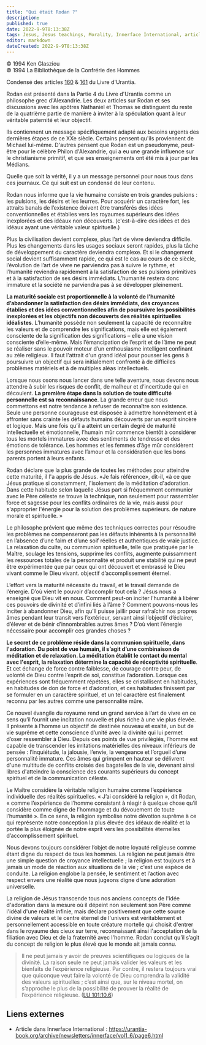 ```yaml
---
title: "Qui était Rodan ?"
description: 
published: true
date: 2022-9-9T8:13:38Z
tags: Jesus, Jesus teachings, Morality, Innerface International, article
editor: markdown
dateCreated: 2022-9-9T8:13:38Z
---
```


<p class="v-card v-sheet theme--light gray lighten-3 px-2">© 1994 Ken Glasziou<br>© 1994 La Bibliothèque de la Confrérie des Hommes</p>


Condensé des articles [160](/fr/The_Urantia_Book/160) & [161](/fr/The_Urantia_Book/161) du Livre d'Urantia.

Rodan est présenté dans la Partie 4 du Livre d'Urantia comme un philosophe grec d'Alexandrie. Les deux articles sur Rodan et ses discussions avec les apôtres Nathaniel et Thomas se distinguent du reste de la quatrième partie de manière à inviter à la spéculation quant à leur véritable paternité et leur objectif.

Ils contiennent un message spécifiquement adapté aux besoins urgents des dernières étapes de ce XXe siècle. Certains pensent qu'ils proviennent de Michael lui-même. D'autres pensent que Rodan est un pseudonyme, peut-être pour le célèbre Philon d'Alexandrie, qui a eu une grande influence sur le christianisme primitif, et que ses enseignements ont été mis à jour par les Médians.

Quelle que soit la vérité, il y a un message personnel pour nous tous dans ces journaux. Ce qui suit est un condensé de leur contenu.

Rodan nous informe que la vie humaine consiste en trois grandes pulsions : les pulsions, les désirs et les leurres. Pour acquérir un caractère fort, les attraits banals de l’existence doivent être transférés des idées conventionnelles et établies vers les royaumes supérieurs des idées inexplorées et des idéaux non découverts. (c'est-à-dire des idées et des idéaux ayant une véritable valeur spirituelle.)

Plus la civilisation devient complexe, plus l’art de vivre deviendra difficile. Plus les changements dans les usages sociaux seront rapides, plus la tâche de développement du caractère deviendra complexe. Et si le changement social devient suffisamment rapide, ce qui est le cas au cours de ce siècle, l’évolution de l’art de vivre ne parviendra pas à suivre le rythme, et l’humanité reviendra rapidement à la satisfaction de ses pulsions primitives et à la satisfaction de ses désirs immédiats. L’humanité restera donc immature et la société ne parviendra pas à se développer pleinement.

__La maturité sociale est proportionnelle à la volonté de l’humanité d’abandonner la satisfaction des désirs immédiats, des croyances établies et des idées conventionnelles afin de poursuivre les possibilités inexplorées et les objectifs non découverts des réalités spirituelles idéalistes__. L’humanité possède non seulement la capacité de reconnaître les valeurs et de comprendre les significations, mais elle est également consciente de la signification des significations – elle a une vision consciente d’elle-même. Mais l’émancipation de l’esprit et de l’âme ne peut se réaliser sans le pouvoir moteur d’un enthousiasme intelligent confinant au zèle religieux. Il faut l'attrait d'un grand idéal pour pousser les gens à poursuivre un objectif qui sera initialement confronté à de difficiles problèmes matériels et à de multiples aléas intellectuels.

Lorsque nous osons nous lancer dans une telle aventure, nous devons nous attendre à subir les risques de conflit, de malheur et d’incertitude qui en découlent. __La première étape dans la solution de toute difficulté personnelle est sa reconnaissance__. La grande erreur que nous commettons est notre tendance à refuser de reconnaître son existence. Seule une personne courageuse est disposée à admettre honnêtement et à affronter sans crainte les défauts humains découverts par un esprit sincère et logique. Mais une fois qu’il a atteint un certain degré de maturité intellectuelle et émotionnelle, l’humain mûr commence bientôt à considérer tous les mortels immatures avec des sentiments de tendresse et des émotions de tolérance. Les hommes et les femmes d’âge mûr considèrent les personnes immatures avec l’amour et la considération que les bons parents portent à leurs enfants.

Rodan déclare que la plus grande de toutes les méthodes pour atteindre cette maturité, il l'a appris de Jésus. «Je fais référence», dit-il, «à ce que Jésus pratique si constamment, l'isolement de la méditation d'adoration. Dans cette habitude selon laquelle Jésus part si fréquemment communier avec le Père céleste se trouve la technique, non seulement pour rassembler force et sagesse pour les conflits ordinaires de la vie, mais aussi pour s'approprier l'énergie pour la solution des problèmes supérieurs. de nature morale et spirituelle. »

Le philosophe prévient que même des techniques correctes pour résoudre les problèmes ne compenseront pas les défauts inhérents à la personnalité en l’absence d’une faim et d’une soif réelles et authentiques de vraie justice. La relaxation du culte, ou communion spirituelle, telle que pratiquée par le Maître, soulage les tensions, supprime les conflits, augmente puissamment les ressources totales de la personnalité et produit une stabilité qui ne peut être expérimentée que par ceux qui ont découvert et embrassé le Dieu vivant comme le Dieu vivant. objectif d’accomplissement éternel.

L’effort vers la maturité nécessite du travail, et le travail demande de l’énergie. D’où vient le pouvoir d’accomplir tout cela ? Jésus nous a enseigné que Dieu vit en nous. Comment peut-on inciter l’humanité à libérer ces pouvoirs de divinité et d’infini liés à l’âme ? Comment pouvons-nous les inciter à abandonner Dieu, afin qu’Il puisse jaillir pour rafraîchir nos propres âmes pendant leur transit vers l’extérieur, servant ainsi l’objectif d’éclairer, d’élever et de bénir d’innombrables autres âmes ? D’où vient l’énergie nécessaire pour accomplir ces grandes choses ?

__Le secret de ce problème réside dans la communion spirituelle, dans l'adoration. Du point de vue humain, il s’agit d’une combinaison de méditation et de relaxation. La méditation établit le contact du mental avec l'esprit, la relaxation détermine la capacité de réceptivité spirituelle__. Et cet échange de force contre faiblesse, de courage contre peur, de volonté de Dieu contre l’esprit de soi, constitue l’adoration. Lorsque ces expériences sont fréquemment répétées, elles se cristallisent en habitudes, en habitudes de don de force et d’adoration, et ces habitudes finissent par se formuler en un caractère spirituel, et un tel caractère est finalement reconnu par les autres comme une personnalité mûre.

Ce nouvel évangile du royaume rend un grand service à l’art de vivre en ce sens qu’il fournit une incitation nouvelle et plus riche à une vie plus élevée. Il présente à l’homme un objectif de destinée nouveau et exalté, un but de vie suprême et cette conscience d’unité avec la divinité qui lui permet d’oser ressembler à Dieu. Depuis ces points de vue privilégiés, l’homme est capable de transcender les irritations matérielles des niveaux inférieurs de pensée : l’inquiétude, la jalousie, l’envie, la vengeance et l’orgueil d’une personnalité immature. Ces âmes qui grimpent en hauteur se délivrent d'une multitude de conflits croisés des bagatelles de la vie, devenant ainsi libres d'atteindre la conscience des courants supérieurs du concept spirituel et de la communication céleste.

Le Maître considère la véritable religion humaine comme l’expérience individuelle des réalités spirituelles. « J’ai considéré la religion », dit Rodan, « comme l’expérience de l’homme consistant à réagir à quelque chose qu’il considère comme digne de l’hommage et du dévouement de toute l’humanité ». En ce sens, la religion symbolise notre dévotion suprême à ce qui représente notre conception la plus élevée des idéaux de réalité et la portée la plus éloignée de notre esprit vers les possibilités éternelles d’accomplissement spirituel.

Nous devons toujours considérer l’objet de notre loyauté religieuse comme étant digne du respect de tous les hommes. La religion ne peut jamais être une simple question de croyance intellectuelle ; la religion est toujours et à jamais un mode de réaction aux situations de la vie ; c'est une espèce de conduite. La religion englobe la pensée, le sentiment et l’action avec respect envers une réalité que nous jugeons digne d’une adoration universelle.

La religion de Jésus transcende tous nos anciens concepts de l'idée d'adoration dans la mesure où il dépeint non seulement son Père comme l'idéal d'une réalité infinie, mais déclare positivement que cette source divine de valeurs et le centre éternel de l'univers est véritablement et personnellement accessible en toute créature mortelle qui choisit d'entrer dans le royaume des cieux sur terre, reconnaissant ainsi l'acceptation de la filiation avec Dieu et de la fraternité avec l'homme. Rodan conclut qu’il s’agit du concept de religion le plus élevé que le monde ait jamais connu.

> Il ne peut jamais y avoir de preuves scientifiques ou logiques de la divinité. La raison seule ne peut jamais valider les valeurs et les bienfaits de l’expérience religieuse. Par contre, il restera toujours vrai que quiconque veut faire la volonté de Dieu comprendra la validité des valeurs spirituelles ; c’est ainsi que, sur le niveau mortel, on s’approche le plus de la possibilité de prouver la réalité de l’expérience religieuse. ([LU 101:10.6](/fr/The_Urantia_Book/101#p10_6))

## Liens externes

- Article dans Innerface International : https://urantia-book.org/archive/newsletters/innerface/vol1_6/page6.html




